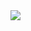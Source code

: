<a href="https://github.com/jcs090218">
  <img align="center" src="https://metrics.lecoq.io/jcs090218?template=classic&base.header=0&base.metadata=0&isocalendar=1&languages=1&followup=1&isocalendar.duration=half-year&config.timezone=Asia%2FTaipei" />
</a>
